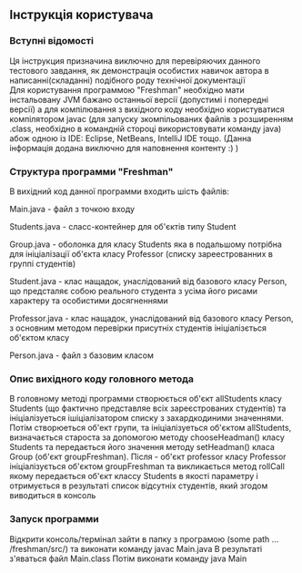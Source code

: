<head>
<h2>Інструкція користувача</h2>
</head>
<body>
<h3>Вступні відомості</h3>
    Ця інструкция призначина виключно для перевіряючих данного тестового завдання, як демонстрація особистих навичок автора в написанні(складанні) подібного роду технічної документації</br>
    Для користування программою "Freshman" необхідно мати інстальовану JVM бажано останньої версії (допустимі і попередні версії) а для компілювання з вихідного коду необхідно користуватися компілятором javac (для запуску зкомпільованих файлів з розширенням .class, необхідно в командній стороці використовувати команду java) абож одною із IDE: Eclipse, NetBeans, IntelliJ IDE тощо. (Данна інформація додана виключно для наповнення контенту :) )</br>
<h3>Структура программи "Freshman"</h3>
    В вихідний код данної программи входить шість файлів:
        <p>Main.java - файл з точкою входу</p>
        <p>Students.java - сласс-контейнер для об'єктів типу Student</p>
        <p>Group.java - оболонка для класу Students яка в подальшому потрібна для ініціалізації об'єкта класу Professor (списку зареестрованних в группі студентів)</p>
        <p>Student.java - клас нащадок, унаслідований від базового класу Person, що предсталяє собою реального студента з усіма його рисами характеру та особистими досягненнями</p> 
        <p>Professor.java - клас нащадок, унаслідований від базового класу Person, з основним методом перевірки присутніх студентів ініціалізється об'єктом класу</p>
        <p>Person.java - файл з базовим класом</p>
<h3>Опис вихідного коду головного метода</h3>
    В головному методі программи створюється об'єкт allStudents класу Students (що фактично представляе всіх зареєстрованих студентів) та ініціалізуеться ішіціалізатором списку з захардкодиними значеннями. Потім створюеться об'ект групи, та ініціалізуеться об'єктом allStudents, визначається староста за допомогою методу chooseHeadman() класу Students та передається його значення методу setHeadman() класа Group (об'єкт groupFreshman). Після - об'єкт professor класу Professor ініціалізується об'єктом groupFreshman та викликається метод rollCall якому передається об'єкт классу Students в якості параметру і отримується в результаті список відсутніх студентів, який згодом виводиться в консоль
<h3>Запуск программи</h3>
    Відкрити консоль/термінал зайти в папку з програмою (some path ... /freshman/src/) та виконати команду javac Main.java В результаті з'яваться файл Main.class Потім виконати команду java Main
</body>